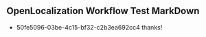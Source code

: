 ## OpenLocalization Workflow Test MarkDown

* 50fe5096-03be-4c15-bf32-c2b3ea692cc4 
thanks!



<!--HONumber=Jan16_HO3-->
